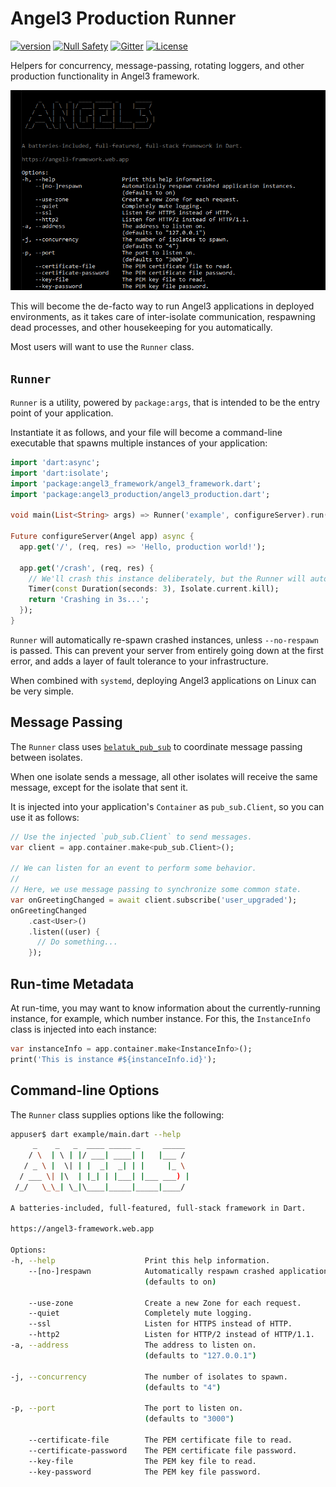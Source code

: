 # Angel3 Production Runner

[![version](https://img.shields.io/badge/pub-v3.1.1-brightgreen)](https://pub.dev/packages/angel3_production)
[![Null Safety](https://img.shields.io/badge/null-safety-brightgreen)](https://dart.dev/null-safety)
[![Gitter](https://img.shields.io/gitter/room/angel_dart/discussion)](https://gitter.im/angel_dart/discussion)
[![License](https://img.shields.io/github/license/dart-backend/belatuk-common-utilities)](https://github.com/dukefirehawk/angel/tree/angel3/packages/production/LICENSE)

Helpers for concurrency, message-passing, rotating loggers, and other production functionality in Angel3 framework.

![Screenshot](angel3-screenshot.png)

This will become the de-facto way to run Angel3 applications in deployed environments, as it takes care of inter-isolate communication, respawning dead processes, and other housekeeping for you automatically.

Most users will want to use the `Runner` class.

## `Runner`

`Runner` is a utility, powered by `package:args`, that is intended to be the entry point of your application.

Instantiate it as follows, and your file will become a command-line executable that spawns multiple instances of your application:

```dart
import 'dart:async';
import 'dart:isolate';
import 'package:angel3_framework/angel3_framework.dart';
import 'package:angel3_production/angel3_production.dart';

void main(List<String> args) => Runner('example', configureServer).run(args);

Future configureServer(Angel app) async {
  app.get('/', (req, res) => 'Hello, production world!');

  app.get('/crash', (req, res) {
    // We'll crash this instance deliberately, but the Runner will auto-respawn for us.
    Timer(const Duration(seconds: 3), Isolate.current.kill);
    return 'Crashing in 3s...';
  });
}
```

`Runner` will automatically re-spawn crashed instances, unless `--no-respawn` is passed. This can prevent your server from entirely going down at the first error, and adds a layer of fault tolerance to your infrastructure.

When combined with `systemd`, deploying Angel3 applications on Linux can be very simple.

## Message Passing

The `Runner` class uses [`belatuk_pub_sub`](<https://pub.dev/packages/belatuk_pub_sub>) to coordinate
message passing between isolates.

When one isolate sends a message, all other isolates will receive the same message, except for the isolate that sent it.

It is injected into your application's `Container` as `pub_sub.Client`, so you can use it as follows:

```dart
// Use the injected `pub_sub.Client` to send messages.
var client = app.container.make<pub_sub.Client>();

// We can listen for an event to perform some behavior.
//
// Here, we use message passing to synchronize some common state.
var onGreetingChanged = await client.subscribe('user_upgraded');
onGreetingChanged
    .cast<User>()
    .listen((user) {
      // Do something...
    });
```

## Run-time Metadata

At run-time, you may want to know information about the currently-running instance, for example, which number instance. For this, the `InstanceInfo` class is injected into each instance:

```dart
var instanceInfo = app.container.make<InstanceInfo>();
print('This is instance #${instanceInfo.id}');
```

## Command-line Options

The `Runner` class supplies options like the following:

```bash
appuser$ dart example/main.dart --help
     _    _   _  ____ _____ _     _____ 
    / \  | \ | |/ ___| ____| |   |___ / 
   / _ \ |  \| | |  _|  _| | |     |_ \ 
  / ___ \| |\  | |_| | |___| |___ ___) |
 /_/   \_\_| \_|\____|_____|_____|____/                                                                                 

A batteries-included, full-featured, full-stack framework in Dart.

https://angel3-framework.web.app

Options:
-h, --help                    Print this help information.
    --[no-]respawn            Automatically respawn crashed application instances.
                              (defaults to on)

    --use-zone                Create a new Zone for each request.
    --quiet                   Completely mute logging.
    --ssl                     Listen for HTTPS instead of HTTP.
    --http2                   Listen for HTTP/2 instead of HTTP/1.1.
-a, --address                 The address to listen on.
                              (defaults to "127.0.0.1")

-j, --concurrency             The number of isolates to spawn.
                              (defaults to "4")

-p, --port                    The port to listen on.
                              (defaults to "3000")

    --certificate-file        The PEM certificate file to read.
    --certificate-password    The PEM certificate file password.
    --key-file                The PEM key file to read.
    --key-password            The PEM key file password.
```
